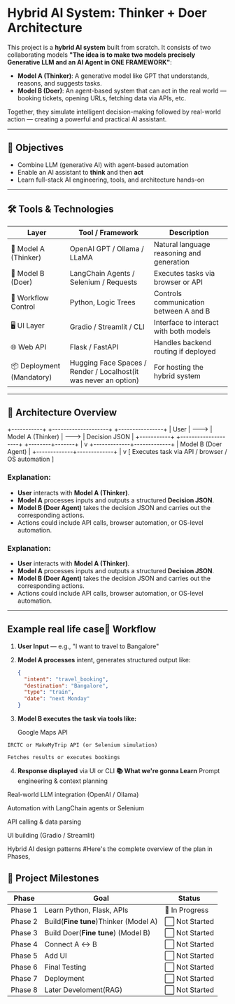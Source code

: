 #  Hybrid AI System: Thinker + Doer Architecture

This project is a **hybrid AI system** built from scratch. It consists of two collaborating models **"The idea is to make two models precisely Generative LLM and an AI Agent in ONE FRAMEWORK"**:

- **Model A (Thinker)**: A generative model like GPT that understands, reasons, and suggests tasks.
- **Model B (Doer)**: An agent-based system that can act in the real world — booking tickets, opening URLs, fetching data via APIs, etc.

Together, they simulate intelligent decision-making followed by real-world action — creating a powerful and practical AI assistant.

---

## 📌 Objectives

- Combine LLM (generative AI) with agent-based automation
- Enable an AI assistant to **think** and then **act**
- Learn full-stack AI engineering, tools, and architecture hands-on

---

## 🛠️ Tools & Technologies

| Layer | Tool / Framework | Description |
|-------|------------------|-------------|
| 🧠 Model A (Thinker) | OpenAI GPT / Ollama / LLaMA | Natural language reasoning and generation |
| 🦾 Model B (Doer) | LangChain Agents / Selenium / Requests | Executes tasks via browser or API |
| 🧪 Workflow Control | Python, Logic Trees | Controls communication between A and B |
| 🖥️ UI Layer | Gradio / Streamlit / CLI | Interface to interact with both models |
| 🌐 Web API | Flask / FastAPI | Handles backend routing if deployed |
| 📦 Deployment (Mandatory) | Hugging Face Spaces / Render / Localhost(it was never an option) | For hosting the hybrid system |

---


## 📐 Architecture Overview

+-----------+ +--------------------+ +----------------+
| User | ---> | Model A (Thinker) | ---> | Decision JSON |
+-----------+ +--------------------+ +--------+-------+
|
v
+-------------+-------------+
| Model B (Doer Agent) |
+-------------+-------------+
|
v
[ Executes task via API / browser / OS automation ]



### Explanation:
- **User** interacts with **Model A (Thinker)**.
- **Model A** processes inputs and outputs a structured **Decision JSON**.
- **Model B (Doer Agent)** takes the decision JSON and carries out the corresponding actions.
- Actions could include API calls, browser automation, or OS-level automation.



### Explanation:
- **User** interacts with **Model A (Thinker)**.
- **Model A** processes inputs and outputs a structured **Decision JSON**.
- **Model B (Doer Agent)** takes the decision JSON and carries out the corresponding actions.
- Actions could include API calls, browser automation, or OS-level automation.


---

## Example real life case🧩 Workflow

1. **User Input** — e.g., "I want to travel to Bangalore"
2. **Model A processes** intent, generates structured output like:
   ```json
   {
     "intent": "travel_booking",
     "destination": "Bangalore",
     "type": "train",
     "date": "next Monday"
   }
 3.  **Model B executes the task via tools like:**

     Google Maps API

    IRCTC or MakeMyTrip API (or Selenium simulation)

    Fetches results or executes bookings

4. **Response displayed** via UI or CLI
**📚 What we're gonna Learn**
Prompt engineering & context planning

Real-world LLM integration (OpenAI / Ollama)

Automation with LangChain agents or Selenium

API calling & data parsing

UI building (Gradio / Streamlit)

Hybrid AI design patterns
#Here's the complete overview of the plan in Phases,
## 📆 Project Milestones

| **Phase**   | **Goal**                      | **Status**         |
|-------------|-------------------------------|--------------------|
| Phase 1     | Learn Python, Flask, APIs      | 🔄 In Progress     |
| Phase 2     | Build(**Fine tune**)Thinker (Model A)        | ⬜ Not Started      |
| Phase 3     | Build Doer(**Fine tune**) (Model B)           | ⬜ Not Started      |
| Phase 4     | Connect A ↔ B                  | ⬜ Not Started      |
| Phase 5     | Add UI                         | ⬜ Not Started      |
| Phase 6     | Final Testing                  | ⬜ Not Started      |
| Phase 7     | Deployment                     | ⬜ Not Started      |
| Phase 8     | Later Develoment(RAG)          | ⬜ Not Started      |



